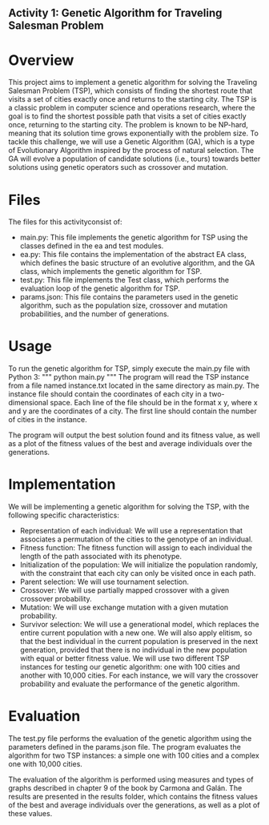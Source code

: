 ## Activity 1: Genetic Algorithm for Traveling Salesman Problem

# Overview
This project aims to implement a genetic algorithm for solving the Traveling Salesman Problem (TSP), which consists of finding the shortest route that visits a set of cities exactly once and returns to the starting city. The TSP is a classic problem in computer science and operations research, where the goal is to find the shortest possible path that visits a set of cities exactly once, returning to the starting city. 
The problem is known to be NP-hard, meaning that its solution time grows exponentially with the problem size. To tackle this challenge, we will use a Genetic Algorithm (GA), which is a type of Evolutionary Algorithm inspired by the process of natural selection. The GA will evolve a population of candidate solutions (i.e., tours) towards better solutions using genetic operators such as crossover and mutation.


# Files
The files for this activityconsist of:

- main.py: This file implements the genetic algorithm for TSP using the classes defined in the ea and test modules.
- ea.py: This file contains the implementation of the abstract EA class, which defines the basic structure of an evolutive algorithm, and the GA class, which implements the genetic algorithm for TSP.
- test.py: This file implements the Test class, which performs the evaluation loop of the genetic algorithm for TSP.
- params.json: This file contains the parameters used in the genetic algorithm, such as the population size, crossover and mutation probabilities, and the number of generations.


# Usage
To run the genetic algorithm for TSP, simply execute the main.py file with Python 3:
"""
python main.py
"""
The program will read the TSP instance from a file named instance.txt located in the same directory as main.py. The instance file should contain the coordinates of each city in a two-dimensional space. Each line of the file should be in the format x y, where x and y are the coordinates of a city. The first line should contain the number of cities in the instance.

The program will output the best solution found and its fitness value, as well as a plot of the fitness values of the best and average individuals over the generations.

# Implementation
We will be implementing a genetic algorithm for solving the TSP, with the following specific characteristics:

- Representation of each individual: We will use a representation that associates a permutation of the cities to the genotype of an individual.
- Fitness function: The fitness function will assign to each individual the length of the path associated with its phenotype.
- Initialization of the population: We will initialize the population randomly, with the constraint that each city can only be visited once in each path.
- Parent selection: We will use tournament selection.
- Crossover: We will use partially mapped crossover with a given crossover probability.
- Mutation: We will use exchange mutation with a given mutation probability.
- Survivor selection: We will use a generational model, which replaces the entire current population with a new one. We will also apply elitism, so that the best individual in the current population is preserved in the next generation, provided that there is no individual in the new population with equal or better fitness value.
We will use two different TSP instances for testing our genetic algorithm: one with 100 cities and another with 10,000 cities. For each instance, we will vary the crossover probability and evaluate the performance of the genetic algorithm.


# Evaluation
The test.py file performs the evaluation of the genetic algorithm using the parameters defined in the params.json file. The program evaluates the algorithm for two TSP instances: a simple one with 100 cities and a complex one with 10,000 cities.

The evaluation of the algorithm is performed using measures and types of graphs described in chapter 9 of the book by Carmona and Galán. The results are presented in the results folder, which contains the fitness values of the best and average individuals over the generations, as well as a plot of these values.

